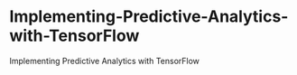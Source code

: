 # Implementing-Predictive-Analytics-with-TensorFlow
Implementing Predictive Analytics with TensorFlow
